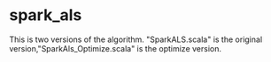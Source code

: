 # spark_als
This is two versions of the algorithm.
"SparkALS.scala" is the original version,"SparkAls_Optimize.scala" is the optimize version.

